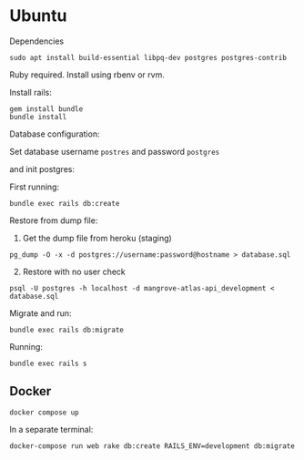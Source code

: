 # Ubuntu

Dependencies

```
sudo apt install build-essential libpq-dev postgres postgres-contrib
```

Ruby required. Install using rbenv or rvm.

Install rails:

```
gem install bundle
bundle install
```

Database configuration:

Set database username `postres` and password `postgres`

and init postgres:

First running:

```
bundle exec rails db:create
```

Restore from dump file:

1. Get the dump file from heroku (staging)

```
pg_dump -O -x -d postgres://username:password@hostname > database.sql
```

2. Restore with no user check

```
psql -U postgres -h localhost -d mangrove-atlas-api_development < database.sql
```

Migrate and run:

```
bundle exec rails db:migrate
```

Running:

```
bundle exec rails s
```


## Docker

```
docker compose up
```
In a separate terminal:


```
docker-compose run web rake db:create RAILS_ENV=development db:migrate
```

